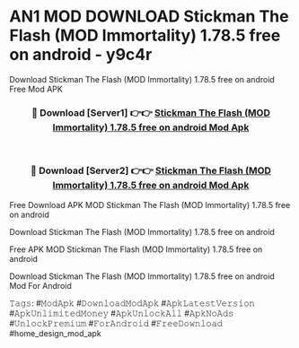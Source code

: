 # AN1 MOD DOWNLOAD Stickman The Flash (MOD Immortality) 1.78.5 free on android - y9c4r
Download Stickman The Flash (MOD Immortality) 1.78.5 free on android Free Mod APK

<div align="center">
<h3>🔴 Download [Server1] 👉👉 <a href="https://apk-comot.site?title=Stickman_The_Flash_(MOD_Immortality)_1.78.5_free_on_android">Stickman The Flash (MOD Immortality) 1.78.5 free on android Mod Apk</a></h3><br>

<h3>🔴 Download [Server2] 👉👉 <a href="https://apk-comot.site?title=Stickman_The_Flash_(MOD_Immortality)_1.78.5_free_on_android">Stickman The Flash (MOD Immortality) 1.78.5 free on android Mod Apk</a></h3>
</div>


Free Download APK MOD Stickman The Flash (MOD Immortality) 1.78.5 free on android

Download Stickman The Flash (MOD Immortality) 1.78.5 free on android 

Free APK MOD Stickman The Flash (MOD Immortality) 1.78.5 free on android 

Download Stickman The Flash (MOD Immortality) 1.78.5 free on android Mod For Android

𝚃𝚊𝚐𝚜: #𝙼𝚘𝚍𝙰𝚙𝚔 #𝙳𝚘𝚠𝚗𝚕𝚘𝚊𝚍𝙼𝚘𝚍𝙰𝚙𝚔 #𝙰𝚙𝚔𝙻𝚊𝚝𝚎𝚜𝚝𝚅𝚎𝚛𝚜𝚒𝚘𝚗 #𝙰𝚙𝚔𝚄𝚗𝚕𝚒𝚖𝚒𝚝𝚎𝚍𝙼𝚘𝚗𝚎𝚢 #𝙰𝚙𝚔𝚄𝚗𝚕𝚘𝚌𝚔𝙰𝚕𝚕 #𝙰𝚙𝚔𝙽𝚘𝙰𝚍𝚜 #𝚄𝚗𝚕𝚘𝚌𝚔𝙿𝚛𝚎𝚖𝚒𝚞𝚖 #𝙵𝚘𝚛𝙰𝚗𝚍𝚛𝚘𝚒𝚍 #𝙵𝚛𝚎𝚎𝙳𝚘𝚠𝚗𝚕𝚘𝚊𝚍 #home_design_mod_apk